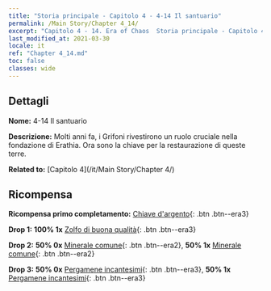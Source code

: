 ```yaml
---
title: "Storia principale - Capitolo 4 - 4-14 Il santuario"
permalink: /Main Story/Chapter 4_14/
excerpt: "Capitolo 4 - 14. Era of Chaos  Storia principale - Capitolo 4_14. 4-14 Il santuario"
last_modified_at: 2021-03-30
locale: it
ref: "Chapter 4_14.md"
toc: false
classes: wide
---
```


## Dettagli

 **Nome:** 4-14 Il santuario

 **Descrizione:** Molti anni fa, i Grifoni rivestirono un ruolo cruciale nella fondazione di Erathia. Ora sono la chiave per la restaurazione di queste terre.

 **Related to:** [Capitolo 4](/it/Main Story/Chapter 4/)

## Ricompensa

 **Ricompensa primo completamento:** [Chiave d'argento](/it/Items/con_693/){: .btn .btn--era3}

 **Drop 1:** **100% 1x** [Zolfo di buona qualità](/it/Items/mat_15/){: .btn .btn--era3}

 **Drop 2:** **50% 0x** [Minerale comune](/it/Items/mat_6/){: .btn .btn--era2}, **50% 1x** [Minerale comune](/it/Items/mat_6/){: .btn .btn--era2}

 **Drop 3:** **50% 0x** [Pergamene incantesimi](/it/Items/con_694/){: .btn .btn--era3}, **50% 1x** [Pergamene incantesimi](/it/Items/con_694/){: .btn .btn--era3}

